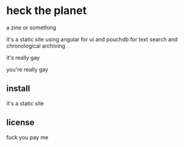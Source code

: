 # heck the planet

a zine or something

it's a static site using angular for ui and pouchdb for text search and chronological archiving

it's really gay

you're really gay

## install

it's a static site

## license

fuck you pay me
